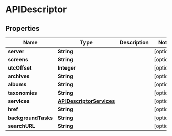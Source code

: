 

# APIDescriptor


## Properties

| Name | Type | Description | Notes |
|------------ | ------------- | ------------- | -------------|
|**server** | **String** |  |  [optional] |
|**screens** | **String** |  |  [optional] |
|**utcOffset** | **Integer** |  |  [optional] |
|**archives** | **String** |  |  [optional] |
|**albums** | **String** |  |  [optional] |
|**taxonomies** | **String** |  |  [optional] |
|**services** | [**APIDescriptorServices**](APIDescriptorServices.md) |  |  [optional] |
|**href** | **String** |  |  [optional] |
|**backgroundTasks** | **String** |  |  [optional] |
|**searchURL** | **String** |  |  [optional] |



